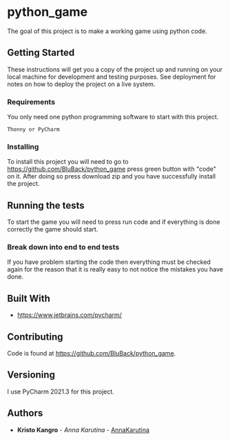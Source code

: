 # python_game

The goal of this project is to make a working game using python code.

## Getting Started

These instructions will get you a copy of the project up and running on your local machine for development and testing purposes. See deployment for notes on how to deploy the project on a live system.

### Requirements

You only need one python programming software to start with this project.

```
Thonny or PyCharm
```

### Installing

To install this project you will need to go to https://github.com/BluBack/python_game press green button with "code" on it. After doing so press download zip and you have successfully install the project. 

## Running the tests

To start the game you will need to press run code and if everything is done correctly the game should start.

### Break down into end to end tests

If you have problem starting the code then everything must be checked again for the reason that it is really easy to not notice the mistakes you have done.

## Built With

* https://www.jetbrains.com/pycharm/

## Contributing

Code is found at https://github.com/BluBack/python_game.

## Versioning

I use PyCharm 2021.3 for this project.
## Authors

* **Kristo Kangro** - *Anna Karutina* - [AnnaKarutina](https://github.com/AnnaKarutina)

